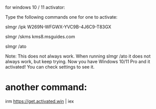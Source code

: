 for windows 10 / 11 activator:

Type the following commands one for one to activate:

slmgr /ipk W269N-WFGWX-YVC9B-4J6C9-T83GX

slmgr /skms kms8.msguides.com

slmgr /ato

Note: This does not always work. When running slmgr /ato it does not always work, but keep trying. Now you have Windows 10/11 Pro and it activated! You can check settings to see it.


# another command:
irm https://get.activated.win | iex
